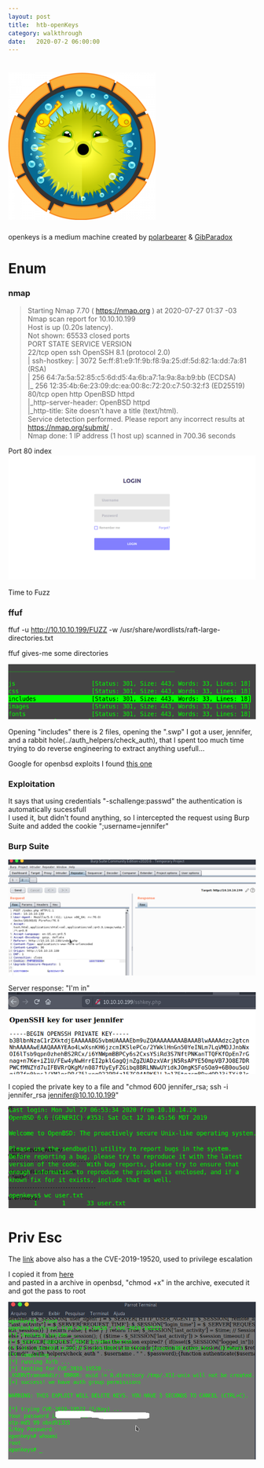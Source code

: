 ```yaml
---
layout: post
title:  htb-openKeys
category: walkthrough
date:   2020-07-2 06:00:00
---
```

# ![openkeys](/assets/img/openKeys/openkeys.png)
openkeys is a medium machine created by [polarbearer](https://www.hackthebox.eu/home/users/profile/159204) & [GibParadox](https://www.hackthebox.eu/home/users/profile/125033)


# Enum  
### nmap  

>Starting Nmap 7.70 ( https://nmap.org ) at 2020-07-27 01:37 -03  
>Nmap scan report for 10.10.10.199  
>Host is up (0.20s latency).  
>Not shown: 65533 closed ports  
>PORT   STATE SERVICE VERSION  
>22/tcp open  ssh     OpenSSH 8.1 (protocol 2.0)  
>| ssh-hostkey: 
>|   3072 5e:ff:81:e9:1f:9b:f8:9a:25:df:5d:82:1a:dd:7a:81 (RSA)  
>|   256 64:7a:5a:52:85:c5:6d:d5:4a:6b:a7:1a:9a:8a:b9:bb (ECDSA)  
>|_  256 12:35:4b:6e:23:09:dc:ea:00:8c:72:20:c7:50:32:f3 (ED25519)  
>80/tcp open  http    OpenBSD httpd  
>|_http-server-header: OpenBSD httpd  
>|_http-title: Site doesn't have a title (text/html).  
>Service detection performed. Please report any incorrect results at https://nmap.org/submit/ .  
>Nmap done: 1 IP address (1 host up) scanned in 700.36 seconds  

  
Port 80 index  
![port80](/assets/img/openKeys/port80.png)  

Time to Fuzz  
### ffuf  
ffuf -u http://10.10.10.199/FUZZ -w /usr/share/wordlists/raft-large-directories.txt  

ffuf gives-me some directories  

![ffuf](/assets/img/openKeys/ffuf.png)  

Opening "includes" there is 2 files, opening the ".swp" I got a user, jennifer, and a rabbit hole(../auth\_helpers/check\_auth), that I spent too much time trying to do reverse engineering to extract anything usefull...  

Google for openbsd exploits I found [this one](https://www.qualys.com/2019/12/04/cve-2019-19521/authentication-vulnerabilities-openbsd.txt)  

### Exploitation  

It says that using credentials "-schallenge:passwd" the authentication is automatically sucessfull  
I used it, but didn't found anything, so I intercepted the request using Burp Suite  and added the cookie ";username=jennifer"

### Burp Suite

![burp](/assets/img/openKeys/proxy.png)  

Server response: "I'm in"  
![id\_rsa](/assets/img/openKeys/id.png)  

I copied the private key to a file and "chmod 600 jennifer\_rsa; ssh -i jennifer\_rsa jennifer@10.10.10.199"  

![user](/assets/img/openKeys/user.png)  

# Priv Esc
The [link](https://www.qualys.com/2019/12/04/cve-2019-19521/authentication-vulnerabilities-openbsd.txt) above also has a the CVE-2019-19520, used to privilege escalation  

I copied it from [here](https://raw.githubusercontent.com/bcoles/local-exploits/master/CVE-2019-19520/openbsd-authroot)  
and pasted in a archive in openbsd, "chmod +x" in the archive, executed it and got the pass to root  

![root](/assets/img/openKeys/root.png)  

